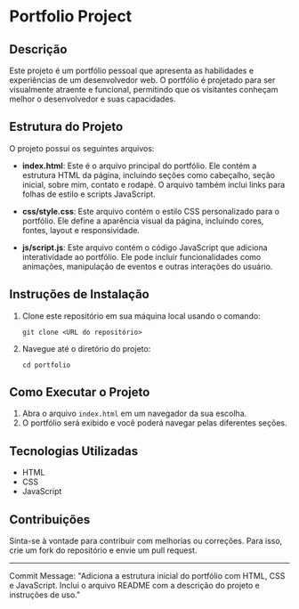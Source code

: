 # Portfolio Project

## Descrição
Este projeto é um portfólio pessoal que apresenta as habilidades e experiências de um desenvolvedor web. O portfólio é projetado para ser visualmente atraente e funcional, permitindo que os visitantes conheçam melhor o desenvolvedor e suas capacidades.

## Estrutura do Projeto
O projeto possui os seguintes arquivos:

- **index.html**: Este é o arquivo principal do portfólio. Ele contém a estrutura HTML da página, incluindo seções como cabeçalho, seção inicial, sobre mim, contato e rodapé. O arquivo também inclui links para folhas de estilo e scripts JavaScript.

- **css/style.css**: Este arquivo contém o estilo CSS personalizado para o portfólio. Ele define a aparência visual da página, incluindo cores, fontes, layout e responsividade.

- **js/script.js**: Este arquivo contém o código JavaScript que adiciona interatividade ao portfólio. Ele pode incluir funcionalidades como animações, manipulação de eventos e outras interações do usuário.

## Instruções de Instalação
1. Clone este repositório em sua máquina local usando o comando:
   ```
   git clone <URL do repositório>
   ```
2. Navegue até o diretório do projeto:
   ```
   cd portfolio
   ```

## Como Executar o Projeto
1. Abra o arquivo `index.html` em um navegador da sua escolha.
2. O portfólio será exibido e você poderá navegar pelas diferentes seções.

## Tecnologias Utilizadas
- HTML
- CSS
- JavaScript

## Contribuições
Sinta-se à vontade para contribuir com melhorias ou correções. Para isso, crie um fork do repositório e envie um pull request.

---

Commit Message:
"Adiciona a estrutura inicial do portfólio com HTML, CSS e JavaScript. Inclui o arquivo README com a descrição do projeto e instruções de uso."
